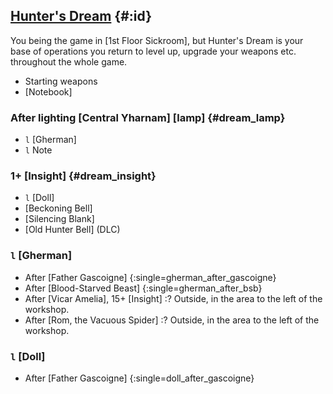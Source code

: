 ## [Hunter's Dream](@) {#:id}

You being the game in [1st Floor Sickroom], but Hunter's Dream is your base of operations you return to level up, upgrade your weapons etc. throughout the whole game.

- Starting weapons
- [Notebook]

### After lighting [Central Yharnam] [lamp] {#dream_lamp}
- `l` [Gherman]
- `l` Note

### 1+ [Insight] {#dream_insight}
- `l` [Doll]
- [Beckoning Bell]
- [Silencing Blank]
- [Old Hunter Bell] (DLC)

### `l` [Gherman]
+ After [Father Gascoigne] {:single=gherman_after_gascoigne}
+ After [Blood-Starved Beast] {:single=gherman_after_bsb}
+ After [Vicar Amelia], 15+ [Insight]
	:? Outside, in the area to the left of the workshop.
+ After [Rom, the Vacuous Spider]
	:? Outside, in the area to the left of the workshop.

### `l` [Doll]
+ After [Father Gascoigne] {:single=doll_after_gascoigne}
